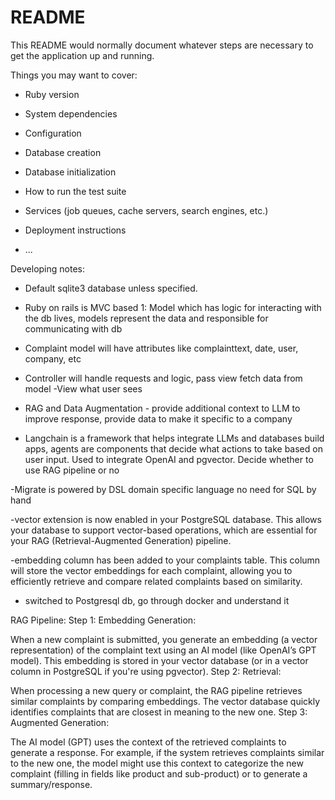 # README

This README would normally document whatever steps are necessary to get the
application up and running.

Things you may want to cover:

* Ruby version

* System dependencies

* Configuration

* Database creation

* Database initialization

* How to run the test suite

* Services (job queues, cache servers, search engines, etc.)

* Deployment instructions

* ...

Developing notes:

- Default sqlite3 database unless specified.
- Ruby on rails is MVC based
 1: Model which has logic for interacting with the db lives, models represent the data and responsible for communicating with db
 - Complaint model will have attributes like complainttext, date, user, company, etc
 - Controller will handle requests and logic, pass view fetch data from model
 -View what user sees

 - RAG and Data Augmentation - provide additional context to LLM to improve response, provide data to make it specific to a company

 - Langchain is a framework that helps integrate LLMs and databases build apps, agents are components that decide what actions to take based on user input. Used to integrate OpenAI and pgvector. Decide whether to use RAG pipeline or no

 -Migrate is powered by DSL domain specific language no need for SQL by hand

 -vector extension is now enabled in your PostgreSQL database. This allows your database to support vector-based operations, which are essential for your RAG (Retrieval-Augmented Generation) pipeline.

 -embedding column has been added to your complaints table. This column will store the vector embeddings for each complaint, allowing you to efficiently retrieve and compare related complaints based on similarity.

 - switched to Postgresql db, go through docker and understand it

 RAG Pipeline:
Step 1: Embedding Generation:

When a new complaint is submitted, you generate an embedding (a vector representation) of the complaint text using an AI model (like OpenAI’s GPT model).
This embedding is stored in your vector database (or in a vector column in PostgreSQL if you're using pgvector).
Step 2: Retrieval:

When processing a new query or complaint, the RAG pipeline retrieves similar complaints by comparing embeddings.
The vector database quickly identifies complaints that are closest in meaning to the new one.
Step 3: Augmented Generation:

The AI model (GPT) uses the context of the retrieved complaints to generate a response.
For example, if the system retrieves complaints similar to the new one, the model might use this context to categorize the new complaint (filling in fields like product and sub-product) or to generate a summary/response.